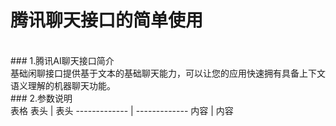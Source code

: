 # 腾讯聊天接口的简单使用
<br>
### 1.腾讯AI聊天接口简介<br>
基础闲聊接口提供基于文本的基础聊天能力，可以让您的应用快速拥有具备上下文语义理解的机器聊天功能。<br>
### 2.参数说明<br>
表格
表头 | 表头
------------- | -------------
内容 | 内容
